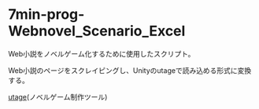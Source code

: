 # 7min-prog-Webnovel_Scenario_Excel

Web小説をノベルゲーム化するために使用したスクリプト。

Web小説のページをスクレイピングし、Unityのutageで読み込める形式に変換する。

[utage](https://madnesslabo.net/utage/)(ノベルゲーム制作ツール)
